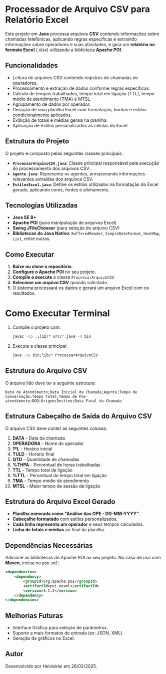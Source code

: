 # Processador de Arquivo CSV para Relatório Excel

Este projeto em **Java** processa arquivos **CSV** contendo informações sobre chamadas telefônicas, aplicando regras específicas e extraindo informações sobre operadores e suas atividades, e gera um **relatório no formato Excel** (.xlsx) utilizando a biblioteca **Apache POI**.

## Funcionalidades

- Leitura de arquivos CSV contendo registros de chamadas de operadores.
- Processamento e extração de dados conforme regras específicas.
- Cálculo de tempos trabalhados, tempo total em ligação (TTL), tempo médio de atendimento (TMA) e MTSL.
- Agrupamento de dados por operador.
- Geração de uma planilha Excel com formatação, bordas e estilos condicionalmente aplicados.
- Exibição de totais e médias gerais na planilha.
- Aplicação de estilos personalizados às células do Excel.

## Estrutura do Projeto

O projeto é composto pelas seguintes classes principais:

- **`ProcessarArquivoCSV.java`**: Classe principal responsável pela execução do processamento dos arquivos CSV.
- **`Agente.java`**: Representa os agentes, armazenando informações relevantes extraídas dos arquivos CSV.
- **`EstilosExcel.java`**: Define os estilos utilizados na formatação do Excel gerado, aplicando cores, 
fontes e alinhamento.

## Tecnologias Utilizadas

- **Java SE 8+**
- **Apache POI** (para manipulação de arquivos Excel)
- **Swing JFileChooser** (para seleção do arquivo CSV)
- **Bibliotecas do Java Nativo**: `BufferedReader`, `SimpleDateFormat`, `HashMap`, `List`, entre outras.

## Como Executar

1. **Baixe ou clone o repositório**.
2. **Configure o Apache POI** no seu projeto.
3. **Compile e execute** a classe `ProcessarArquivoCSV`.
4. **Selecione um arquivo CSV** quando solicitado.
5. O sistema processará os dados e gerará um arquivo Excel com os resultados.

# Como Executar Terminal
1. Compile o projeto com:
   ```sh
   javac -cp .;lib/* src/*.java -d bin
   ```
2. Execute a classe principal:
   ```sh
   java -cp bin;lib/* ProcessarArquivoCSV

## Estrutura do Arquivo CSV
O arquivo lido deve ter a seguinte estrutura:

```
Data de Atendimento;Data Inicial da Chamada;Agente;Tempo de Conversação;Tempo Total;Tempo de Pós-atendimento;DDD;Origem;Destino;Data Final da Chamada
```

## Estrutura Cabeçalho de Saída do Arquivo CSV

O arquivo CSV deve conter as seguintes colunas:

1. **DATA** - Data da chamada
2. **OPERADORA** - Nome do operador
3. **1ºL** - Horário inicial
4. **TULD** - Horário final
5. **QTD** - Quantidade de chamadas
6. **%THPA** - Percentual de horas trabalhadas
7. **TTL** - Tempo total de ligação
8. **%TTL** - Percentual do tempo total em ligação
9. **TMA** - Tempo médio de atendimento
10. **MTSL** - Maior tempo de sessão de ligação

## Estrutura do Arquivo Excel Gerado

- **Planilha nomeada como "Análise das OPE - DD-MM-YYYY"**.
- **Cabeçalho formatado** com estilos personalizados.
- **Cada linha representa um operador** e seus tempos calculados.
- **Linha de totais e médias** ao final da planilha.

## Dependências Necessárias

Adicione as bibliotecas do Apache POI ao seu projeto. No caso de uso com **Maven**, inclua no `pom.xml`:

```xml
<dependencies>
    <dependency>
        <groupId>org.apache.poi</groupId>
        <artifactId>poi-ooxml</artifactId>
        <version>4.1.2</version>
    </dependency>
</dependencies>
```

## Melhorias Futuras

- Interface Gráfica para seleção de parâmetros.
- Suporte a mais formatos de entrada (ex: JSON, XML).
- Geração de gráficos no Excel.

## Autor

Desenvolvido por Helvisklei em 26/02/2025.


